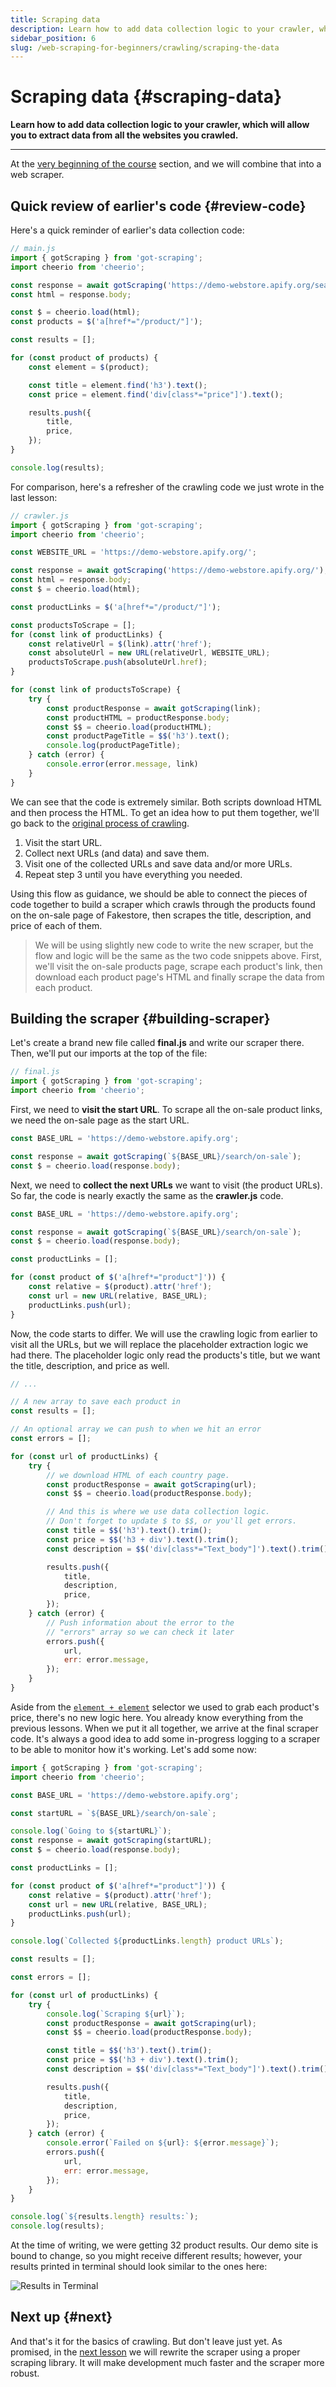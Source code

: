 ```yaml
---
title: Scraping data
description: Learn how to add data collection logic to your crawler, which will allow you to extract data from all the websites you crawled.
sidebar_position: 6
slug: /web-scraping-for-beginners/crawling/scraping-the-data
---
```


# Scraping data {#scraping-data}

**Learn how to add data collection logic to your crawler, which will allow you to extract data from all the websites you crawled.**

---

At the [very beginning of the course](../index.md) section, and we will combine that into a web scraper.

## Quick review of earlier's code {#review-code}

Here's a quick reminder of earlier's data collection code:

```js
// main.js
import { gotScraping } from 'got-scraping';
import cheerio from 'cheerio';

const response = await gotScraping('https://demo-webstore.apify.org/search/on-sale');
const html = response.body;

const $ = cheerio.load(html);
const products = $('a[href*="/product/"]');

const results = [];

for (const product of products) {
    const element = $(product);

    const title = element.find('h3').text();
    const price = element.find('div[class*="price"]').text();

    results.push({
        title,
        price,
    });
}

console.log(results);
```

For comparison, here's a refresher of the crawling code we just wrote in the last lesson:

```js
// crawler.js
import { gotScraping } from 'got-scraping';
import cheerio from 'cheerio';

const WEBSITE_URL = 'https://demo-webstore.apify.org/';

const response = await gotScraping('https://demo-webstore.apify.org/');
const html = response.body;
const $ = cheerio.load(html);

const productLinks = $('a[href*="/product/"]');

const productsToScrape = [];
for (const link of productLinks) {
    const relativeUrl = $(link).attr('href');
    const absoluteUrl = new URL(relativeUrl, WEBSITE_URL);
    productsToScrape.push(absoluteUrl.href);
}

for (const link of productsToScrape) {
    try {
        const productResponse = await gotScraping(link);
        const productHTML = productResponse.body;
        const $$ = cheerio.load(productHTML);
        const productPageTitle = $$('h3').text();
        console.log(productPageTitle);
    } catch (error) {
        console.error(error.message, link)
    }
}
```

We can see that the code is extremely similar. Both scripts download HTML and then process the HTML. To get an idea how to put them together, we'll go back to the [original process of crawling](./index.md).

1. Visit the start URL.
2. Collect next URLs (and data) and save them.
3. Visit one of the collected URLs and save data and/or more URLs.
4. Repeat step 3 until you have everything you needed.

Using this flow as guidance, we should be able to connect the pieces of code together to build a scraper which crawls through the products found on the on-sale page of Fakestore, then scrapes the title, description, and price of each of them.

> We will be using slightly new code to write the new scraper, but the flow and logic will be the same as the two code snippets above. First, we'll visit the on-sale products page, scrape each product's link, then download each product page's HTML and finally scrape the data from each product.

## Building the scraper {#building-scraper}

Let's create a brand new file called **final.js** and write our scraper there. Then, we'll put our imports at the top of the file:

```js
// final.js
import { gotScraping } from 'got-scraping';
import cheerio from 'cheerio';
```

First, we need to **visit the start URL**. To scrape all the on-sale product links, we need the on-sale page as the start URL.

```js
const BASE_URL = 'https://demo-webstore.apify.org';

const response = await gotScraping(`${BASE_URL}/search/on-sale`);
const $ = cheerio.load(response.body);
```

Next, we need to **collect the next URLs** we want to visit (the product URLs). So far, the code is nearly exactly the same as the **crawler.js** code.

```js
const BASE_URL = 'https://demo-webstore.apify.org';

const response = await gotScraping(`${BASE_URL}/search/on-sale`);
const $ = cheerio.load(response.body);

const productLinks = [];

for (const product of $('a[href*="product"]')) {
    const relative = $(product).attr('href');
    const url = new URL(relative, BASE_URL);
    productLinks.push(url);
}
```

Now, the code starts to differ. We will use the crawling logic from earlier to visit all the URLs, but we will replace the placeholder extraction logic we had there. The placeholder logic only read the products's title, but we want the title, description, and price as well.

```js
// ...

// A new array to save each product in
const results = [];

// An optional array we can push to when we hit an error
const errors = [];

for (const url of productLinks) {
    try {
        // we download HTML of each country page.
        const productResponse = await gotScraping(url);
        const $$ = cheerio.load(productResponse.body);

        // And this is where we use data collection logic.
        // Don't forget to update $ to $$, or you'll get errors.
        const title = $$('h3').text().trim();
        const price = $$('h3 + div').text().trim();
        const description = $$('div[class*="Text_body"]').text().trim();

        results.push({
            title,
            description,
            price,
        });
    } catch (error) {
        // Push information about the error to the
        // "errors" array so we can check it later
        errors.push({
            url,
            err: error.message,
        });
    }
}
```

Aside from the [`element + element`](https://www.w3schools.com/cssref/sel_element_pluss.asp) selector we used to grab each product's price, there's no new logic here. You already know everything from the previous lessons. When we put it all together, we arrive at the final scraper code. It's always a good idea to add some in-progress logging to a scraper to be able to monitor how it's working. Let's add some now:

```js
import { gotScraping } from 'got-scraping';
import cheerio from 'cheerio';

const BASE_URL = 'https://demo-webstore.apify.org';

const startURL = `${BASE_URL}/search/on-sale`;

console.log(`Going to ${startURL}`);
const response = await gotScraping(startURL);
const $ = cheerio.load(response.body);

const productLinks = [];

for (const product of $('a[href*="product"]')) {
    const relative = $(product).attr('href');
    const url = new URL(relative, BASE_URL);
    productLinks.push(url);
}

console.log(`Collected ${productLinks.length} product URLs`);

const results = [];

const errors = [];

for (const url of productLinks) {
    try {
        console.log(`Scraping ${url}`);
        const productResponse = await gotScraping(url);
        const $$ = cheerio.load(productResponse.body);

        const title = $$('h3').text().trim();
        const price = $$('h3 + div').text().trim();
        const description = $$('div[class*="Text_body"]').text().trim();

        results.push({
            title,
            description,
            price,
        });
    } catch (error) {
        console.error(`Failed on ${url}: ${error.message}`);
        errors.push({
            url,
            err: error.message,
        });
    }
}

console.log(`${results.length} results:`);
console.log(results);
```

At the time of writing, we were getting 32 product results. Our demo site is bound to change, so you might receive different results; however, your results printed in terminal should look similar to the ones here:

![Results in Terminal](./images/final-results.webp)

## Next up {#next}

And that's it for the basics of crawling. But don't leave just yet. As promised, in the [next lesson](./pro_scraping.md) we will rewrite the scraper using a proper scraping library. It will make development much faster and the scraper more robust.
